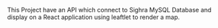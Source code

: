 This Project have an API which connect to Sighra MySQL Database and display on a React application using leaftlet to render a map.

